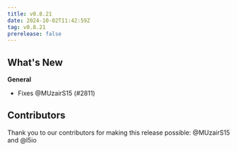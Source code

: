 ```yaml
---
title: v0.8.21
date: 2024-10-02T11:42:59Z
tag: v0.8.21
prerelease: false
---
```


## What's New
**General**
- Fixes @MUzairS15 (#2811)

## Contributors

Thank you to our contributors for making this release possible:
@MUzairS15 and @l5io

